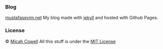 ### Blog
[mustafasevim.net](mustafasevim.net)
My blog made with [jekyll](http://jekyllrb.com) and hosted with Github Pages.

### License
&copy; [Micah Cowell](https://micahcowell.com/)
All this stuff is under the [MIT License](https://raw.githubusercontent.com/getmicah/getmicah.github.io/master/LICENSE)
